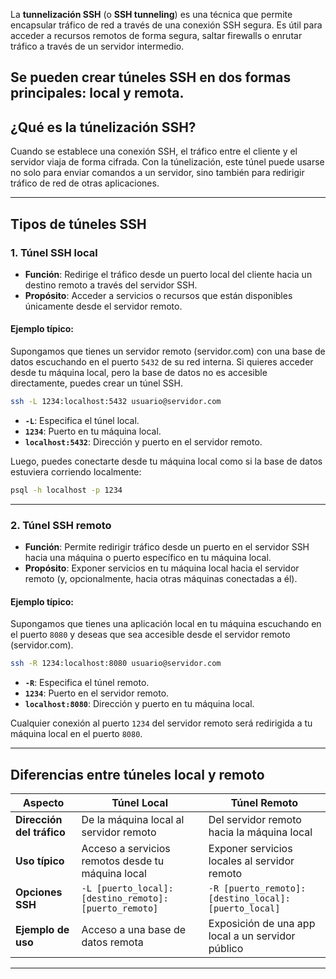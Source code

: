 La **tunnelización SSH** (o **SSH tunneling**) es una técnica que permite encapsular tráfico de red a través de una conexión SSH segura. Es útil para acceder a recursos remotos de forma segura, saltar firewalls o enrutar tráfico a través de un servidor intermedio.

Se pueden crear **túneles SSH** en dos formas principales: **local** y **remota**.
---

## ¿Qué es la túnelización SSH?

Cuando se establece una conexión SSH, el tráfico entre el cliente y el servidor viaja de forma cifrada. Con la túnelización, este túnel puede usarse no solo para enviar comandos a un servidor, sino también para redirigir tráfico de red de otras aplicaciones.

---

## Tipos de túneles SSH

### 1. **Túnel SSH local**

- **Función**: Redirige el tráfico desde un puerto local del cliente hacia un destino remoto a través del servidor SSH.
- **Propósito**: Acceder a servicios o recursos que están disponibles únicamente desde el servidor remoto.
  
#### Ejemplo típico:
Supongamos que tienes un servidor remoto (servidor.com) con una base de datos escuchando en el puerto `5432` de su red interna. Si quieres acceder desde tu máquina local, pero la base de datos no es accesible directamente, puedes crear un túnel SSH.

```bash
ssh -L 1234:localhost:5432 usuario@servidor.com
```

- **`-L`**: Especifica el túnel local.
- **`1234`**: Puerto en tu máquina local.
- **`localhost:5432`**: Dirección y puerto en el servidor remoto.

Luego, puedes conectarte desde tu máquina local como si la base de datos estuviera corriendo localmente:

```bash
psql -h localhost -p 1234
```

---

### 2. **Túnel SSH remoto**

- **Función**: Permite redirigir tráfico desde un puerto en el servidor SSH hacia una máquina o puerto específico en tu máquina local.
- **Propósito**: Exponer servicios en tu máquina local hacia el servidor remoto (y, opcionalmente, hacia otras máquinas conectadas a él).

#### Ejemplo típico:
Supongamos que tienes una aplicación local en tu máquina escuchando en el puerto `8080` y deseas que sea accesible desde el servidor remoto (servidor.com).

```bash
ssh -R 1234:localhost:8080 usuario@servidor.com
```

- **`-R`**: Especifica el túnel remoto.
- **`1234`**: Puerto en el servidor remoto.
- **`localhost:8080`**: Dirección y puerto en tu máquina local.

Cualquier conexión al puerto `1234` del servidor remoto será redirigida a tu máquina local en el puerto `8080`.

---

## Diferencias entre túneles local y remoto

| **Aspecto**           | **Túnel Local**                                      | **Túnel Remoto**                                     |
|------------------------|-----------------------------------------------------|-----------------------------------------------------|
| **Dirección del tráfico** | De la máquina local al servidor remoto             | Del servidor remoto hacia la máquina local          |
| **Uso típico**         | Acceso a servicios remotos desde tu máquina local    | Exponer servicios locales al servidor remoto        |
| **Opciones SSH**       | `-L [puerto_local]:[destino_remoto]:[puerto_remoto]` | `-R [puerto_remoto]:[destino_local]:[puerto_local]` |
| **Ejemplo de uso**     | Acceso a una base de datos remota                    | Exposición de una app local a un servidor público   |

---
